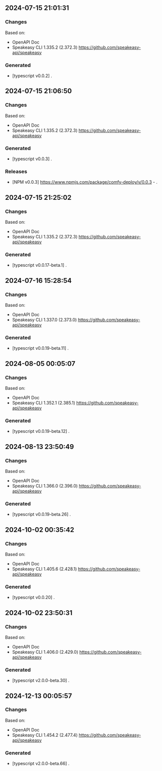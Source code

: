 

## 2024-07-15 21:01:31
### Changes
Based on:
- OpenAPI Doc  
- Speakeasy CLI 1.335.2 (2.372.3) https://github.com/speakeasy-api/speakeasy
### Generated
- [typescript v0.0.2] .

## 2024-07-15 21:06:50
### Changes
Based on:
- OpenAPI Doc  
- Speakeasy CLI 1.335.2 (2.372.3) https://github.com/speakeasy-api/speakeasy
### Generated
- [typescript v0.0.3] .
### Releases
- [NPM v0.0.3] https://www.npmjs.com/package/comfy-deploy/v/0.0.3 - .

## 2024-07-15 21:25:02
### Changes
Based on:
- OpenAPI Doc  
- Speakeasy CLI 1.335.2 (2.372.3) https://github.com/speakeasy-api/speakeasy
### Generated
- [typescript v0.0.17-beta.1] .

## 2024-07-16 15:28:54
### Changes
Based on:
- OpenAPI Doc  
- Speakeasy CLI 1.337.0 (2.373.0) https://github.com/speakeasy-api/speakeasy
### Generated
- [typescript v0.0.19-beta.11] .

## 2024-08-05 00:05:07
### Changes
Based on:
- OpenAPI Doc  
- Speakeasy CLI 1.352.1 (2.385.1) https://github.com/speakeasy-api/speakeasy
### Generated
- [typescript v0.0.19-beta.12] .

## 2024-08-13 23:50:49
### Changes
Based on:
- OpenAPI Doc  
- Speakeasy CLI 1.366.0 (2.396.0) https://github.com/speakeasy-api/speakeasy
### Generated
- [typescript v0.0.19-beta.26] .

## 2024-10-02 00:35:42
### Changes
Based on:
- OpenAPI Doc  
- Speakeasy CLI 1.405.6 (2.428.1) https://github.com/speakeasy-api/speakeasy
### Generated
- [typescript v0.0.20] .

## 2024-10-02 23:50:31
### Changes
Based on:
- OpenAPI Doc  
- Speakeasy CLI 1.406.0 (2.429.0) https://github.com/speakeasy-api/speakeasy
### Generated
- [typescript v2.0.0-beta.30] .

## 2024-12-13 00:05:57
### Changes
Based on:
- OpenAPI Doc  
- Speakeasy CLI 1.454.2 (2.477.4) https://github.com/speakeasy-api/speakeasy
### Generated
- [typescript v2.0.0-beta.66] .